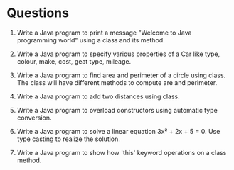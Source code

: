 # Questions

1. Write a Java program to print a message "Welcome to Java programming world" using a class and its method.

2. Write a Java program to specify various properties of a Car like type, colour, make, cost, geat type, mileage.

3. Write a Java program to find area and perimeter of a circle using class. The class will have different methods to compute are and perimeter.

4. Write a Java program to add two distances using class.

5. Write a Java program to overload constructors using automatic type conversion.

6. Write a Java program to solve a linear equation 3x² + 2x + 5 = 0. Use type casting to realize the solution.

7. Write a Java program to show how 'this' keyword operations on a class method.
